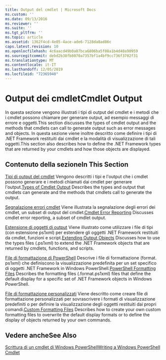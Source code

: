 ```yaml
---
title: Output del cmdlet | Microsoft Docs
ms.custom: ''
ms.date: 09/13/2016
ms.reviewer: ''
ms.suite: ''
ms.tgt_pltfrm: ''
ms.topic: article
ms.assetid: 1362f4cd-4e05-4ace-ade6-7128da8ad86c
caps.latest.revision: 10
ms.openlocfilehash: 4c6aacd49b0a87bca6806ba5f08a1b4d48a90959
ms.sourcegitcommit: debd2b38fb8070a7357bf1a4bf9cc736f3702f31
ms.translationtype: MT
ms.contentlocale: it-IT
ms.lasthandoff: 12/05/2019
ms.locfileid: "72365940"
---
```

# <a name="cmdlet-output"></a><span data-ttu-id="bd2da-102">Output dei cmdlet</span><span class="sxs-lookup"><span data-stu-id="bd2da-102">Cmdlet Output</span></span>

<span data-ttu-id="bd2da-103">In questa sezione vengono illustrati i tipi di output del cmdlet e i metodi che i cmdlet possono chiamare per generare output, ad esempio messaggi di errore e oggetti.</span><span class="sxs-lookup"><span data-stu-id="bd2da-103">This section discusses the types of cmdlet output and the methods that cmdlets can call to generate output such as error messages and objects.</span></span> <span data-ttu-id="bd2da-104">In questa sezione viene inoltre descritto come definire i tipi di .NET Framework restituiti dai cmdlet e la modalità di visualizzazione di tali oggetti.</span><span class="sxs-lookup"><span data-stu-id="bd2da-104">This section also describes how to define the .NET Framework types that are returned by your cmdlets and how those objects are displayed.</span></span>

## <a name="in-this-section"></a><span data-ttu-id="bd2da-105">Contenuto della sezione</span><span class="sxs-lookup"><span data-stu-id="bd2da-105">In This Section</span></span>

<span data-ttu-id="bd2da-106">[Tipi di output del cmdlet](./types-of-cmdlet-output.md) Vengono descritti i tipi e l'output che i cmdlet possono generare e i metodi chiamati dai cmdlet per generare l'output.</span><span class="sxs-lookup"><span data-stu-id="bd2da-106">[Types of Cmdlet Output](./types-of-cmdlet-output.md) Describes the types and output that cmdlets can generate and the methods that cmdlets call to generate the output.</span></span>

<span data-ttu-id="bd2da-107">[Segnalazione errori cmdlet](./cmdlet-error-reporting.md) Viene illustrata la segnalazione degli errori dei cmdlet, un subset di output del cmdlet.</span><span class="sxs-lookup"><span data-stu-id="bd2da-107">[Cmdlet Error Reporting](./cmdlet-error-reporting.md) Discusses cmdlet error reporting, a subset of cmdlet output.</span></span>

<span data-ttu-id="bd2da-108">[Estensione di oggetti di output](./extending-output-objects.md) Viene illustrato come utilizzare i file di tipi (con estensione ps1xml) per estendere gli oggetti .NET Framework restituiti da cmdlet, funzioni e script.</span><span class="sxs-lookup"><span data-stu-id="bd2da-108">[Extending Output Objects](./extending-output-objects.md) Discusses how to use the types files (.ps1xml) to extend the .NET Framework objects that are returned by cmdlets, functions, and scripts.</span></span>

<span data-ttu-id="bd2da-109">[File di formattazione di PowerShell](../format/powershell-formatting-files.md) Descrive i file di formattazione (format. ps1xml) che definiscono la visualizzazione predefinita per un set specifico di oggetti .NET Framework in Windows PowerShell.</span><span class="sxs-lookup"><span data-stu-id="bd2da-109">[PowerShell Formatting Files](../format/powershell-formatting-files.md) Describes the formatting files (.format.ps1xml) files that define the default display for a specific set of .NET Framework objects in Windows PowerShell.</span></span>

<span data-ttu-id="bd2da-110">[File di formattazione personalizzati](./custom-formatting-files.md) Viene descritto come creare file di formattazione personalizzati per sovrascrivere i formati di visualizzazione predefiniti o per definire la visualizzazione degli oggetti restituiti dai propri comandi.</span><span class="sxs-lookup"><span data-stu-id="bd2da-110">[Custom Formatting Files](./custom-formatting-files.md) Describes how to create your own custom formatting files to overwrite the default display formats or to define the display of objects returned by your own commands.</span></span>

## <a name="see-also"></a><span data-ttu-id="bd2da-111">Vedere anche</span><span class="sxs-lookup"><span data-stu-id="bd2da-111">See Also</span></span>

[<span data-ttu-id="bd2da-112">Scrittura di un cmdlet di Windows PowerShell</span><span class="sxs-lookup"><span data-stu-id="bd2da-112">Writing a Windows PowerShell Cmdlet</span></span>](./writing-a-windows-powershell-cmdlet.md)
